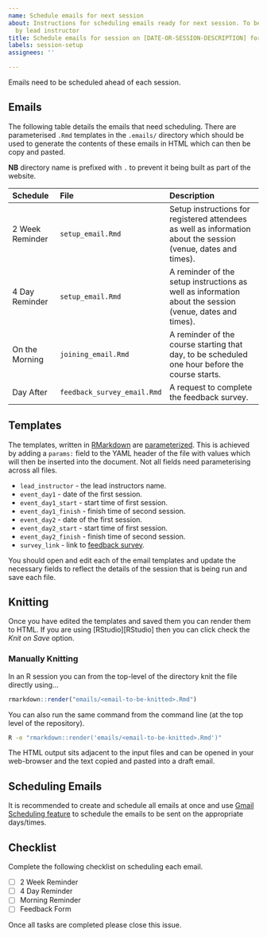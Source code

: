 ```yaml
---
name: Schedule emails for next session
about: Instructions for scheduling emails ready for next session. To be completed
  by lead instructor
title: Schedule emails for session on [DATE-OR-SESSION-DESCRIPTION] for [INSTRUCTOR-NAME]
labels: session-setup
assignees: ''

---
```


Emails need to be scheduled ahead of each session.

## Emails

The following table details the emails that need scheduling. There are parameterised `.Rmd` templates in the `.emails/`
directory which should be used to generate the contents of these emails in HTML which can then be copy and pasted.

**NB** directory name is prefixed with `.` to prevent it being built as part of the website.

| Schedule        | File                        | Description                                                                                                    |
|:----------------|:----------------------------|:---------------------------------------------------------------------------------------------------------------|
| 2 Week Reminder | `setup_email.Rmd`           | Setup instructions for registered attendees as well as information about the session (venue, dates and times). |
| 4 Day Reminder  | `setup_email.Rmd`           | A reminder of the setup instructions as well as information about the session (venue, dates and times).        |
| On the Morning  | `joining_email.Rmd`         | A reminder of the course starting that day, to be scheduled one hour before the course starts.                 |
| Day After       | `feedback_survey_email.Rmd` | A request to complete the feedback survey.                                                                     |


## Templates

The templates, written in [RMarkdown][RMarkdown] are [parameterized][RMarkdown-parametrized]. This is achieved by adding
a `params:` field to the YAML header of the file with values which will then be inserted into the document. Not all
fields need parameterising across all files.

- `lead_instructor` - the lead instructors name.
- `event_day1` - date of the first session.
- `event_day1_start` - start time of first session.
- `event_day1_finish` - finish time of second session.
- `event_day2` - date of the first session.
- `event_day2_start` - start time of first session.
- `event_day2_finish` - finish time of second session.
- `survey_link` - link to [feedback survey][feedback_survey].

You should open and edit each of the email templates and update the necessary fields to reflect the details of the
session that is being run and save each file.

## Knitting

Once you have edited the templates and saved them you can render them to HTML. If you are using [RStudio][RStudio] then
you can click check the _Knit on Save_ option.

### Manually Knitting

In an R session you can from the top-level of the directory knit the file directly using...

``` r
rmarkdown::render("emails/<email-to-be-knitted>.Rmd")
```

You can also run the same command from the command line (at the top level of the repository).

``` bash
R -e "rmarkdown::render('emails/<email-to-be-knitted>.Rmd')"
```

The HTML output sits adjacent to the input files and can be opened in your web-browser and the text copied and pasted
into a draft email.

## Scheduling Emails

It is recommended to create and schedule all emails at once and use [Gmail Scheduling feature][gmail-schedule] to
schedule the emails to be sent on the appropriate days/times.

## Checklist

Complete the following checklist on scheduling each email.

- [ ] 2 Week Reminder
- [ ] 4 Day Reminder
- [ ] Morning Reminder
- [ ] Feedback Form

Once all tasks are completed please close this issue.

[feedback_survey]: https://forms.gle/NRz63kULPikoWrNz7
[gmail-schedule]: https://support.google.com/mail/answer/9214606
[RMarkdown]: https://bookdown.org/yihui/rmarkdown/
[RMarkdown-parametrized]: https://bookdown.org/yihui/rmarkdown/parameterized-reports.html
